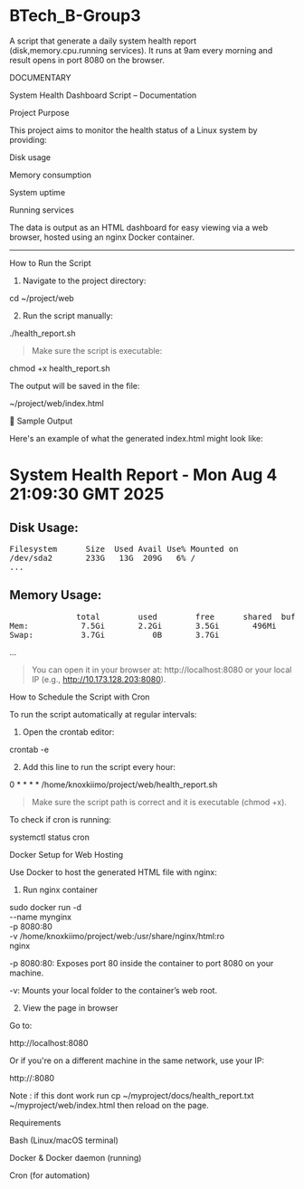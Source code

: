 # BTech_B-Group3
A script that generate a daily system health report (disk,memory.cpu.running services). It runs at 9am every morning and result opens in port 8080 on the browser.

DOCUMENTARY 

System Health Dashboard Script – Documentation

Project Purpose

This project aims to monitor the health status of a Linux system by providing:

Disk usage

Memory consumption

System uptime

Running services


The data is output as an HTML dashboard for easy viewing via a web browser, hosted using an nginx Docker container.


---

How to Run the Script

1. Navigate to the project directory:



cd ~/project/web

2. Run the script manually:



./health_report.sh

> Make sure the script is executable:



chmod +x health_report.sh

The output will be saved in the file:

~/project/web/index.html



🧾 Sample Output

Here's an example of what the generated index.html might look like:

<!DOCTYPE html>
<html>
<head><title>System Health Report</title></head>
<body>
<h1>System Health Report - Mon Aug 4 21:09:30 GMT 2025</h1>
<h2>Disk Usage:</h2>
<pre>
Filesystem      Size  Used Avail Use% Mounted on
/dev/sda2       233G   13G  209G   6% /
...
</pre>
<h2>Memory Usage:</h2>
<pre>
              total        used        free      shared  buff/cache   available
Mem:           7.5Gi       2.2Gi       3.5Gi       496Mi       2.5Gi       5.3Gi
Swap:          3.7Gi          0B       3.7Gi
</pre>
...
</body>
</html>

> You can open it in your browser at:
http://localhost:8080 or your local IP (e.g., http://10.173.128.203:8080).


How to Schedule the Script with Cron

To run the script automatically at regular intervals:

1. Open the crontab editor:



crontab -e

2. Add this line to run the script every hour:



0 * * * * /home/knoxkiimo/project/web/health_report.sh

> Make sure the script path is correct and it is executable (chmod +x).



To check if cron is running:

systemctl status cron


Docker Setup for Web Hosting

Use Docker to host the generated HTML file with nginx:

1. Run nginx container

sudo docker run -d \
  --name mynginx \
  -p 8080:80 \
  -v /home/knoxkiimo/project/web:/usr/share/nginx/html:ro \
  nginx

-p 8080:80: Exposes port 80 inside the container to port 8080 on your machine.

-v: Mounts your local folder to the container’s web root.


2. View the page in browser

Go to:

http://localhost:8080

Or if you're on a different machine in the same network, use your IP:

http://<your-local-ip>:8080

Note : if this dont work run 
cp ~/myproject/docs/health_report.txt ~/myproject/web/index.html
then reload on the page.

Requirements

Bash (Linux/macOS terminal)

Docker & Docker daemon (running)

Cron (for automation)

